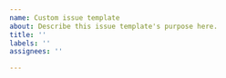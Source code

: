 ```yaml
---
name: Custom issue template
about: Describe this issue template's purpose here.
title: ''
labels: ''
assignees: ''

---
```


<!---
Thank you for contributing with your issue! Subscribe to the issue to know how does this issue
evolves.
--->
